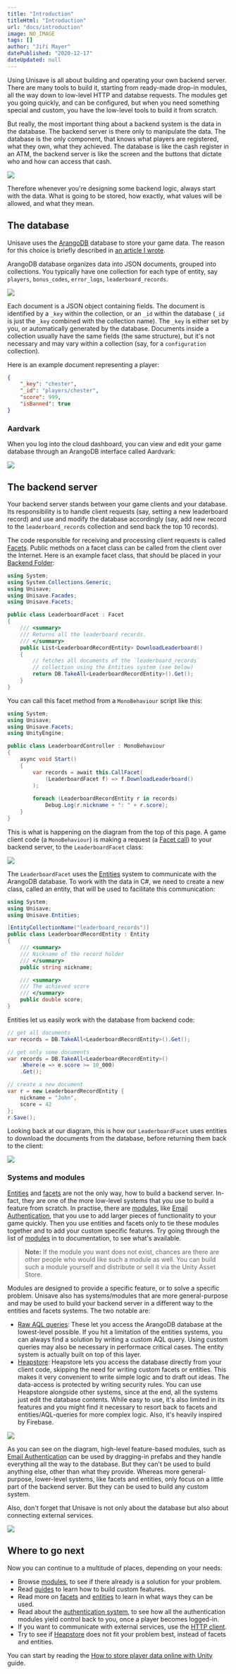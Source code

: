 ```yaml
---
title: "Introduction"
titleHtml: "Introduction"
url: "docs/introduction"
image: NO_IMAGE
tags: []
author: "Jiří Mayer"
datePublished: "2020-12-17"
dateUpdated: null
---
```


Using Unisave is all about building and operating your own backend server. There are many tools to build it, starting from ready-made drop-in modules, all the way down to low-level HTTP and databse requests. The modules get you going quickly, and can be configured, but when you need something special and custom, you have the low-level tools to build it from scratch.

But really, the most important thing about a backend system is the data in the database. The backend server is there only to manipulate the data. The database is the only component, that knows what players are registered, what they own, what they achieved. The database is like the cash register in an ATM, the backend server is like the screen and the buttons that dictate who and how can access that cash.

<img src="atm-analogy.png">

Therefore whenever you're designing some backend logic, always start with the data. What is going to be stored, how exactly, what values will be allowed, and what they mean.


## The database

Unisave uses the [ArangoDB](https://arangodb.com/) database to store your game data. The reason for this choice is briefly described in [an article I wrote](../../guides/why-not-to-build-game-backend-server-with-mysql-and-php/why-not-to-build-game-backend-server-with-mysql-and-php.md).

ArangoDB database organizes data into JSON documents, grouped into collections. You typically have one collection for each type of entity, say `players`, `bonus_codes`, `error_logs`, `leaderboard_records`.

<img src="collection-document-data.png">

Each document is a JSON object containing fields. The document is identified by a `_key` within the collection, or an `_id` within the database (`_id` is just the `_key` combined with the collection name). The `_key` is either set by you, or automatically generated by the database. Documents inside a collection usually have the same fields (the same structure), but it's not necessary and may vary within a collection (say, for a `configuration` collection).

Here is an example document representing a player:

```json
{
    "_key": "chester",
    "_id": "players/chester",
    "score": 999,
    "isBanned": true
}
```


### Aardvark

When you log into the cloud dashboard, you can view and edit your game database through an ArangoDB interface called Aardvark:

<img src="aardvark.png">


## The backend server

Your backend server stands between your game clients and your database. Its responsibility is to handle client requests (say, setting a new leaderboard record) and use and modify the database accordingly (say, add new record to the `leaderboard_records` collection and send back the top 10 records).

The code responsible for receiving and processing client requests is called [Facets](../facets.md). Public methods on a facet class can be called from the client over the Internet. Here is an example facet class, that should be placed in your [Backend Folder](../installation/installation.md#create-a-backend-folder):

```cs
using System;
using System.Collections.Generic;
using Unisave;
using Unisave.Facades;
using Unisave.Facets;

public class LeaderboardFacet : Facet
{
    /// <summary>
    /// Returns all the leaderboard records.
    /// </summary>
    public List<LeaderboardRecordEntity> DownloadLeaderboard()
    {
        // fetches all documents of the `leaderboard_records`
        // collection using the Entities system (see below)
        return DB.TakeAll<LeaderboardRecordEntity>().Get();
    }
}
```

You can call this facet method from a `MonoBehaviour` script like this:

```cs
using System;
using Unisave;
using Unisave.Facets;
using UnityEngine;

public class LeaderboardController : MonoBehaviour
{
    async void Start()
    {
        var records = await this.CallFacet(
            (LeaderboardFacet f) => f.DownloadLeaderboard()
        );
        
        foreach (LeaderboardRecordEntity r in records)
            Debug.Log(r.nickname + ": " + r.score);
    }
}
```

This is what is happening on the diagram from the top of this page. A game client code (a `MonoBehaviour`) is making a request (a [Facet call](../facets.md)) to your backend server, to the `LeaderboardFacet` class:

<img src="facet-call.png">

The `LeaderboardFacet` uses the [Entities](../entities.md) system to communicate with the ArangoDB database. To work with the data in C#, we need to create a new class, called an entity, that will be used to facilitate this communication:

```cs
using System;
using Unisave;
using Unisave.Entities;

[EntityCollectionName("leaderboard_records")]
public class LeaderboardRecordEntity : Entity
{
    /// <summary>
    /// Nickname of the record holder
    /// </summary>
    public string nickname;

    /// <summary>
    /// The achieved score
    /// </summary>
    public double score;
}
```

Entities let us easily work with the database from backend code:

```csharp
// get all documents
var records = DB.TakeAll<LeaderboardRecordEntity>().Get();

// get only some documents
var records = DB.TakeAll<LeaderboardRecordEntity>()
    .Where(e => e.score >= 10_000)
    .Get();

// create a new document
var r = new LeaderboardRecordEntity {
    nickname = "John",
    score = 42
};
r.Save();
```

Looking back at our diagram, this is how our `LeaderboardFacet` uses entities to download the documents from the database, before returning them back to the client:

<img src="entity-query.png">


### Systems and modules

[Entities](../entities.md) and [facets](../facets.md) are not the only way, how to build a backend server. In-fact, they are one of the more low-level systems that you use to build a feature from scratch. In practise, there are [modules](../modules.md), like [Email Authentication](../email-authentication/email-authentication.md), that you use to add larger pieces of functionality to your game quickly. Then you use entities and facets only to tie these modules together and to add your custom specific features. Try going through the list of [modules](../modules.md) in to documentation, to see what's available.

> **Note:** If the module you want does not exist, chances are there are other people who would like such a module as well. You can build such a module yourself and distribute or sell it via the Unity Asset Store.

Modules are designed to provide a specific feature, or to solve a specific problem. Unisave also has systems/modules that are more general-purpose and may be used to build your backend server in a different way to the entities and facets systems. The two notable are:

- [Raw AQL queries](../database.md): These let you access the ArangoDB database at the lowest-level possible. If you hit a limitation of the entities systems, you can always find a solution by writing a custom AQL query. Using custom queries may also be necessary in performace critical cases. The entity system is actually built on top of this layer.
- [Heapstore](../heapstore.md): Heapstore lets you access the database directly from your client code, skipping the need for writing custom facets or entities. This makes it very convenient to write simple logic and to draft out ideas. The data-access is protected by writing security rules. You can use Heapstore alongside other systems, since at the end, all the systems just edit the database contents. While easy to use, it's also limited in its features and you might find it necessary to resort back to facets and entities/AQL-queries for more complex logic. Also, it's heavily inspired by Firebase.

<img src="modules-diagram.png">

As you can see on the diagram, high-level feature-based modules, such as [Email Authentication](../email-authentication/email-authentication.md) can be used by dragging-in prefabs and they handle everything all the way to the database. But they can't be used to build anything else, other than what they provide. Whereas more general-purpose, lower-level systems, like facets and entities, only focus on a little part of the backend server. But they can be used to build any custom system.

Also, don't forget that Unisave is not only about the database but also about connecting external services.

<img src="external-services.png">


## Where to go next

Now you can continue to a multitude of places, depending on your needs:

- Browse [modules](../modules.md), to see if there already is a solution for your problem.
- Read [guides](../../guides/index.html) to learn how to build custom features.
- Read more on [facets](../facets.md) and [entities](../entities.md) to learn in what ways they can be used.
- Read about the [authentication system](../authentication.md), to see how all the authentication modules yield control back to you, once a player becomes logged-in.
- If you want to communicate with external services, use the [HTTP client](../http-client.md).
- Try to see if [Heapstore](../heapstore.md) does not fit your problem best, instead of facets and entities.

You can start by reading the [How to store player data online with Unity](../../guides/how-to-store-player-data-online-with-unity/how-to-store-player-data-online-with-unity.md) guide.
